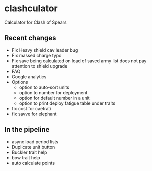 # clashculator
Calculator for Clash of Spears

## Recent changes
- Fix Heavy shield cav leader bug
- Fix massed charge typo
- Fix save being calculated on load of saved army list does not pay attention to shield upgrade
- FAQ
- Google analytics
- Options
    - option to auto-sort units
    - option to number for deployment
    - option for default number in a unit
    - option to print deploy fatigue table under traits
- fix cost for caetrati
- fix savve for elephant

## In the pipeline
- async load period lists
- Duplicate unit button
- Buckler trait help
- bow trait help
- auto calculate points